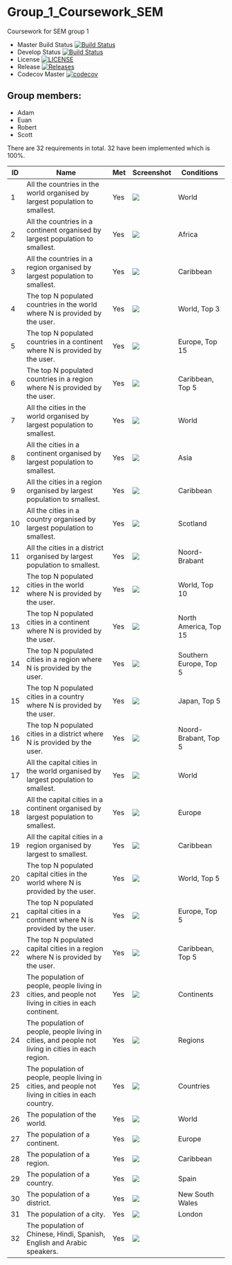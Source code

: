 # Group_1_Coursework_SEM
Coursework for SEM group 1

- Master Build Status [![Build Status](https://travis-ci.com/scott-darroch/Group_1_Coursework_SEM.svg?branch=master)](https://travis-ci.com/scott-darroch/Group_1_Coursework_SEM)
- Develop Status [![Build Status](https://travis-ci.com/scott-darroch/Group_1_Coursework_SEM.svg?branch=develop)](https://travis-ci.com/scott-darroch/Group_1_Coursework_SEM)
- License [![LICENSE](https://img.shields.io/github/license/scott-darroch/Group_1_Coursework_SEM.svg?style=flat-square)](https://github.com/scott-darroch/Group_1_Coursework_SEM/blob/master/LICENSE)
- Release [![Releases](https://img.shields.io/github/release/scott-darroch/Group_1_Coursework_SEM/all.svg?style=flat-square)](https://github.com/scott-darroch/Group_1_Coursework_SEM/releases)
- Codecov Master  [![codecov](https://codecov.io/gh/Scott-Darroch/Group_1_Coursework_SEM/branch/master/graph/badge.svg?token=5Y46MMXXTZ)](https://codecov.io/gh/Scott-Darroch/Group_1_Coursework_SEM)

## Group members:
* Adam
* Euan
* Robert
* Scott

There are 32 requirements in total. 32 have been implemented which is 100%.

| ID | Name | Met | Screenshot | Conditions |
| --- | --- | --- | --- | --- |
| 1 | All the countries in the world organised by largest population to smallest. | Yes | ![](screenshots/Report1.png) | World |
| 2 | All the countries in a continent organised by largest population to smallest. | Yes | ![](screenshots/Report2.png) | Africa |
| 3 | All the countries in a region organised by largest population to smallest. | Yes | ![](screenshots/Report3.png) | Caribbean |
| 4 | The top N populated countries in the world where N is provided by the user. | Yes | ![](screenshots/Report4.png) | World, Top 3 |
| 5 | The top N populated countries in a continent where N is provided by the user. | Yes | ![](screenshots/Report5.png) | Europe, Top 15 |
| 6 | The top N populated countries in a region where N is provided by the user. | Yes | ![](screenshots/Report6.png) | Caribbean, Top 5 |
| 7 | All the cities in the world organised by largest population to smallest. | Yes | ![](screenshots/Report7.png) | World |
| 8 | All the cities in a continent organised by largest population to smallest. | Yes | ![](screenshots/Report8.png) | Asia |
| 9 | All the cities in a region organised by largest population to smallest. | Yes | ![](screenshots/Report9.png) | Caribbean |
| 10 | All the cities in a country organised by largest population to smallest. | Yes | ![](screenshots/Report10.png) | Scotland |
| 11 | All the cities in a district organised by largest population to smallest. | Yes | ![](screenshots/Report11.png) | Noord-Brabant |
| 12 | The top N populated cities in the world where N is provided by the user. | Yes | ![](screenshots/Report12.png)| World, Top 10 |
| 13 | The top N populated cities in a continent where N is provided by the user. | Yes |![](screenshots/Report13.png)  | North America, Top 15 |
| 14 | The top N populated cities in a region where N is provided by the user. | Yes | ![](screenshots/Report14.png) | Southern Europe, Top 5 |
| 15 | The top N populated cities in a country where N is provided by the user. | Yes | ![](screenshots/Report15.png) | Japan, Top 5 |
| 16 | The top N populated cities in a district where N is provided by the user. | Yes | ![](screenshots/Report16.png) | Noord-Brabant, Top 5 |
| 17 | All the capital cities in the world organised by largest population to smallest. | Yes | ![](screenshots/Report17.png) | World |
| 18 | All the capital cities in a continent organised by largest population to smallest. | Yes |![](screenshots/Report18.png)  | Europe |
| 19 | All the capital cities in a region organised by largest to smallest. | Yes | ![](screenshots/Report19.png) | Caribbean |
| 20 | The top N populated capital cities in the world where N is provided by the user. | Yes | ![](screenshots/Report20.png) | World, Top 5 |
| 21 | The top N populated capital cities in a continent where N is provided by the user. | Yes | ![](screenshots/Report21.png) | Europe, Top 5 |
| 22 | The top N populated capital cities in a region where N is provided by the user. | Yes | ![](screenshots/Report22.png) | Caribbean, Top 5 |
| 23 | The population of people, people living in cities, and people not living in cities in each continent. | Yes | ![](screenshots/Report23.png) | Continents |
| 24 | The population of people, people living in cities, and people not living in cities in each region. | Yes  | ![](screenshots/Report24.png) | Regions |
| 25 | The population of people, people living in cities, and people not living in cities in each country. | Yes | ![](screenshots/Report25.png) | Countries |
| 26 | The population of the world. | Yes  | ![](screenshots/Report26.png) | World |
| 27 | The population of a continent. | Yes | ![](screenshots/Report27.png) | Europe |
| 28 | The population of a region. | Yes | ![](screenshots/Report28.png) | Caribbean |
| 29 | The population of a country. | Yes | ![](screenshots/Report29.png) | Spain |
| 30 | The population of a district. | Yes | ![](screenshots/Report30.png) | New South Wales |
| 31 | The population of a city. | Yes | ![](screenshots/Report31.png)| London |
| 32 | The population of Chinese, Hindi, Spanish, English and Arabic speakers. | Yes | ![](screenshots/Report32.png) |  |